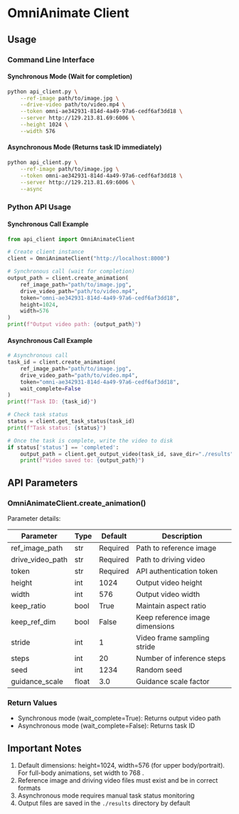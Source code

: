# OmniAnimate Client

## Usage

### Command Line Interface

#### Synchronous Mode (Wait for completion)

```bash
python api_client.py \
    --ref-image path/to/image.jpg \
    --drive-video path/to/video.mp4 \
    --token omni-ae342931-814d-4a49-97a6-cedf6af3dd18 \
    --server http://129.213.81.69:6006 \
    --height 1024 \
    --width 576
```

#### Asynchronous Mode (Returns task ID immediately)

```bash
python api_client.py \
    --ref-image path/to/image.jpg \
    --token omni-ae342931-814d-4a49-97a6-cedf6af3dd18 \
    --server http://129.213.81.69:6006 \
    --async
```

### Python API Usage

#### Synchronous Call Example

```python
from api_client import OmniAnimateClient

# Create client instance
client = OmniAnimateClient("http://localhost:8000")

# Synchronous call (wait for completion)
output_path = client.create_animation(
    ref_image_path="path/to/image.jpg",
    drive_video_path="path/to/video.mp4",
    token="omni-ae342931-814d-4a49-97a6-cedf6af3dd18",
    height=1024,
    width=576
)
print(f"Output video path: {output_path}")
```

#### Asynchronous Call Example

```python
# Asynchronous call
task_id = client.create_animation(
    ref_image_path="path/to/image.jpg",
    drive_video_path="path/to/video.mp4",
    token="omni-ae342931-814d-4a49-97a6-cedf6af3dd18",
    wait_complete=False
)
print(f"Task ID: {task_id}")

# Check task status
status = client.get_task_status(task_id)
print(f"Task status: {status}")

# Once the task is complete, write the video to disk
if status['status'] == 'completed':
    output_path = client.get_output_video(task_id, save_dir="./results")
    print(f"Video saved to: {output_path}")
```

## API Parameters

### OmniAnimateClient.create_animation()

Parameter details:

| Parameter | Type | Default | Description |
|-----------|------|---------|-------------|
| ref_image_path | str | Required | Path to reference image |
| drive_video_path | str | Required | Path to driving video |
| token | str | Required | API authentication token |
| height | int | 1024 | Output video height |
| width | int | 576 | Output video width |
| keep_ratio | bool | True | Maintain aspect ratio |
| keep_ref_dim | bool | False | Keep reference image dimensions |
| stride | int | 1 | Video frame sampling stride |
| steps | int | 20 | Number of inference steps |
| seed | int | 1234 | Random seed |
| guidance_scale | float | 3.0 | Guidance scale factor |

### Return Values

- Synchronous mode (wait_complete=True): Returns output video path
- Asynchronous mode (wait_complete=False): Returns task ID

## Important Notes

1. Default dimensions: height=1024, width=576 (for upper body/portrait). For full-body animations, set width to 768 .
2. Reference image and driving video files must exist and be in correct formats
3. Asynchronous mode requires manual task status monitoring
4. Output files are saved in the `./results` directory by default